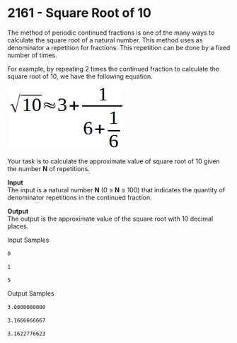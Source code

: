 # 2161 - Square Root of 10

The method of periodic continued fractions is one of the many ways to calculate the square root of a natural number. This method uses as denominator a repetition for fractions. This repetition can be done by a fixed number of times.

For example, by repeating 2 times the continued fraction to calculate the square root of 10, we have the following equation.

![2161_SquareRootOf10.webp](https://github.com/ricrochads/beecrowd-solutions/blob/main/01.Beginner/2161%20-%20Square%20Root%20of%2010/2161_SquareRootOf10.webp)

Your task is to calculate the approximate value of square root of 10 given the number **N** of repetitions.

**Input**<br>
The input is a natural number **N** (0 ≤ **N** ≤ 100) that indicates the quantity of denominator repetitions in the continued fraction.

**Output**<br>
The output is the approximate value of the square root with 10 decimal places.

Input Samples
````
0
````
````
1
````
````
5
````

Output Samples
````
3.0000000000
````
````
3.1666666667
````
````
3.1622776623
````
